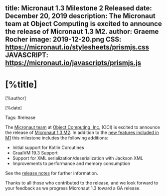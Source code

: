 title: Micronaut 1.3 Milestone 2 Released
date: December 20, 2019 
description: The Micronaut team at Object Computing is excited to announce the release of Micronaut 1.3 M2.
author: Graeme Rocher 
image: 2019-12-20.png
CSS: https://micronaut.io/stylesheets/prismjs.css
JAVASCRIPT: https://micronaut.io/javascripts/prismjs.js
---

# [%title]

[%author]

[%date] 

Tags: #release

The [Micronaut team](https://objectcomputing.com/products/2gm-team) at [Object Computing, Inc.](https://objectcomputing.com/) (OCI) is excited to announce the release of [Micronaut 1.3 M2](https://github.com/micronaut-projects/micronaut-core/releases/tag/v1.3.0.M2). In addition to the [new features included in M1](/blog/2019-11-21-micronaut-13-milestone-1-released.html) this milestone includes the following additions:

*   Initial support for Kotlin Coroutines
*   GraalVM 19.3 Support
*   Support for XML serialization/deserialization with Jackson XML
*   Improvements to performance and memory consumption

See the [release notes](https://docs.micronaut.io/1.3.0.M2/guide/index.html#whatsNew) for further information.

Thanks to all those who contributed to the release, and we look forward to your feedback as we progress Micronaut 1.3 toward a GA release.
